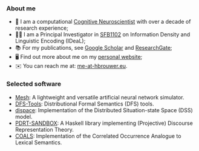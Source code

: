 ### About me

- :brain: I am a computational [Cognitive Neuroscientist](https://www.rug.nl/research/portal/publications/the-electrophysiology-of-language-comprehension(32f172dc-8ee5-42bf-a91f-c2406398c019).html) with over a decade of research experience;
- :male_detective: I am a Principal Investigator in [SFB1102](https://sfb1102.uni-saarland.de/) on Information Density and Linguistic Encoding (IDeaL);
- :books: For my publications, see [Google Scholar](https://scholar.google.com/citations?user=NtJ_vCwAAAAJ&hl=en&oi=ao) and [ResearchGate](http://www.researchgate.net/profile/Harm_Brouwer/);
- :desktop_computer: Find out more about me on my [personal website](http://www.hbrouwer.eu/);
- :envelope: You can reach me at: [me-at-hbrouwer.eu](mailto:me-at-hbrouwer.eu).

### Selected software

* [Mesh](https://github.com/hbrouwer/mesh): A lightweight and versatile artificial neural network simulator.
* [DFS-Tools](http://github.com/hbrouwer/dfs-tools): Distributional Formal Semantics (DFS) tools.
* [dispace](http://github.com/hbrouwer/dispace): Implementation of the Distributed Situation-state Space (DSS) model.
* [PDRT-SANDBOX](http://hbrouwer.github.io/pdrt-sandbox/): A Haskell library implementing (Projective) Discourse Representation Theory.
* [COALS](http://github.com/hbrouwer/coals): Implementation of the Correlated Occurrence Analogue to Lexical Semantics.

